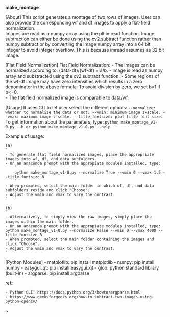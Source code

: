 <b> make_montage </b>

[About]
This script generates a montage of two rows of images. User can also provide the corresponding wf and df images to apply a flat-field normalization.   
Images are read as a numpy array using the plt.imread function. Image subtraction can either be done using the cv2.subtract function rather than numpy subtract or by converting the image numpy array into a 64 bit integer to avoid integer overflow. This is because imread assumes as 32 bit image.
  
[Flat Field Normalization]
Flat Field Normalization:
    - The images can be normalized according to: (data-df)/(wf-df) = a/b.
    - Image is read as numpy array and substracted using the cv2.subtract function.
    - Some regions of the wf-df image may have zero intensities which results in a zero denominator in the above formula. To avoid division by zero, we set b=1 if b<=0.  
    - The flat field normalized image is comparable to data/wf.

[Usage] 
It uses CLI to let user select the different options: 
`
    --normalize: whether to normalize the data or not.
    --vmin: minimum image z-scale.
    --vmax: maximum image z-scale.
    --title_fontsize: plot title font size.
 `   
To get information about the parameters, type:
    `
    python make_montage_v1-0.py --h
    or
    python make_montage_v1-0.py --help
    `
    
Example of usage:
    
    (a)
    `
    - To generate flat field normalized images, place the appropriate images into wf, df, and data subfolders.
    - On an anaconda prompt with the appropiate modules installed, type:
        `
        python make_montage_v1-0.py --normalize True --vmin 0 --vmax 1.5 --title_fontsize 8
        `
    - When prompted, select the main folder in which wf, df, and data subfolders reside and click "Choose".
    - Adjust the vmin and vmax to vary the contrast.
    `
    
    (b)
    `
    - Alternatively, to simply view the raw images, simply place the images within the main folder.
    - On an anaconda prompt with the appropiate modules installed, type: python make_montage_v1-0.py --normalize False --vmin 0 --vmax 4000 --title_fontsize 8
    - When prompted, select the main folder containing the images and click "Choose".
    - Adjust the vmin and vmax to vary the contrast.
    `
[Python Modules]
    - matplotlib: pip install matplotlib
    - numpy: pip install numpy
    - easygui_qt: pip install easygui_qt
    - glob: python standard library (built-in)
    - argparse: pip install argparse

ref.:

    - Python CLI: https://docs.python.org/3/howto/argparse.html
    - https://www.geeksforgeeks.org/how-to-subtract-two-images-using-python-opencv/
~
